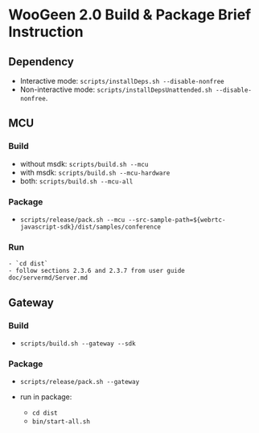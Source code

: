 # WooGeen 2.0 Build & Package Brief Instruction

## Dependency

- Interactive mode: `scripts/installDeps.sh --disable-nonfree`
- Non-interactive mode: `scripts/installDepsUnattended.sh --disable-nonfree`.


## MCU

### Build

- without msdk: `scripts/build.sh --mcu`
- with msdk: `scripts/build.sh --mcu-hardware`
- both: `scripts/build.sh --mcu-all`

### Package

- `scripts/release/pack.sh --mcu --src-sample-path=${webrtc-javascript-sdk}/dist/samples/conference`

### Run

    - `cd dist`
    - follow sections 2.3.6 and 2.3.7 from user guide doc/servermd/Server.md

## Gateway

### Build

- `scripts/build.sh --gateway --sdk`

### Package

- `scripts/release/pack.sh --gateway`

- run in package:

    - `cd dist`
    - `bin/start-all.sh`
